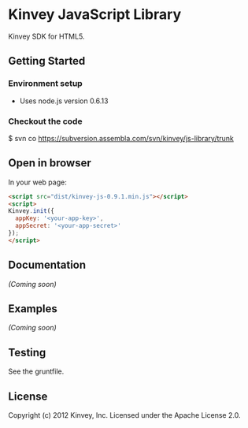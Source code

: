 # Kinvey JavaScript Library

Kinvey SDK for HTML5.

## Getting Started

### Environment setup
  * Uses node.js version 0.6.13

### Checkout the code

  $ svn co https://subversion.assembla.com/svn/kinvey/js-library/trunk

## Open in browser

In your web page:

```html
<script src="dist/kinvey-js-0.9.1.min.js"></script>
<script>
Kinvey.init({
  appKey: '<your-app-key>',
  appSecret: '<your-app-secret>'
});
</script>
```

## Documentation
_(Coming soon)_

## Examples
_(Coming soon)_

## Testing

  See the gruntfile.

## License
Copyright (c) 2012 Kinvey, Inc.
Licensed under the Apache License 2.0.
